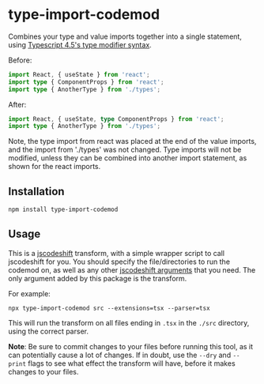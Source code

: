 # type-import-codemod

Combines your type and value imports together into a single statement, using [Typescript 4.5's type modifier syntax](https://devblogs.microsoft.com/typescript/announcing-typescript-4-5/#type-on-import-names).

Before:

```ts
import React, { useState } from 'react';
import type { ComponentProps } from 'react';
import type { AnotherType } from './types';
```

After:

```ts
import React, { useState, type ComponentProps } from 'react';
import type { AnotherType } from './types';
```

Note, the type import from react was placed at the end of the value imports, and the import from './types' was not changed. Type imports will not be modified, unless they can be combined into another import statement, as shown for the react imports.

## Installation

```bash
npm install type-import-codemod
```

## Usage

This is a [jscodeshift](https://www.npmjs.com/package/jscodeshift) transform, with a simple wrapper script to call jscodeshift for you. You should specify the file/directories to run the codemod on, as well as any other [jscodeshift arguments](https://github.com/facebook/jscodeshift#usage-cli) that you need. The only argument added by this package is the transform.

For example:

```shell
npx type-import-codemod src --extensions=tsx --parser=tsx
```

This will run the transform on all files ending in `.tsx` in the `./src` directory, using the correct parser.

**Note**: Be sure to commit changes to your files before running this tool, as it can potentially cause a lot of changes. If in doubt, use the `--dry` and `--print` flags to see what effect the transform will have, before it makes changes to your files.
